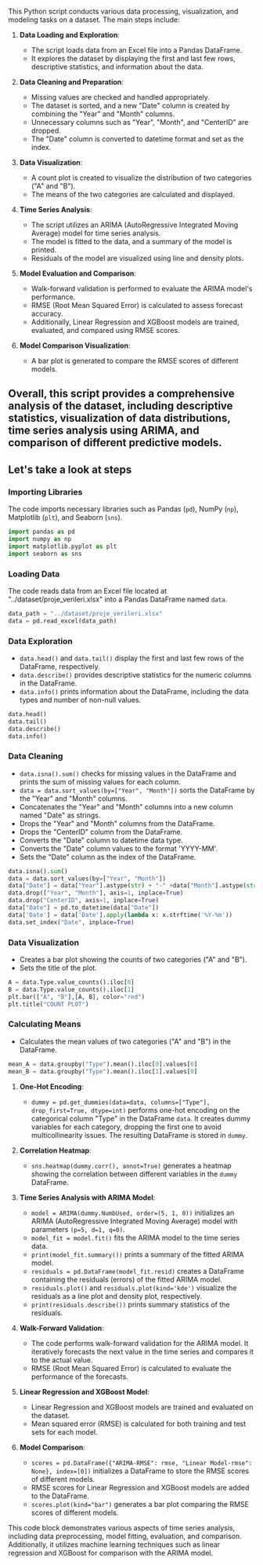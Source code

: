 This Python script conducts various data processing, visualization, and modeling tasks on a dataset. The main steps include:

1. **Data Loading and Exploration**:
   - The script loads data from an Excel file into a Pandas DataFrame.
   - It explores the dataset by displaying the first and last few rows, descriptive statistics, and information about the data.

2. **Data Cleaning and Preparation**:
   - Missing values are checked and handled appropriately.
   - The dataset is sorted, and a new "Date" column is created by combining the "Year" and "Month" columns.
   - Unnecessary columns such as "Year", "Month", and "CenterID" are dropped.
   - The "Date" column is converted to datetime format and set as the index.

3. **Data Visualization**:
   - A count plot is created to visualize the distribution of two categories ("A" and "B").
   - The means of the two categories are calculated and displayed.

4. **Time Series Analysis**:
   - The script utilizes an ARIMA (AutoRegressive Integrated Moving Average) model for time series analysis.
   - The model is fitted to the data, and a summary of the model is printed.
   - Residuals of the model are visualized using line and density plots.

5. **Model Evaluation and Comparison**:
   - Walk-forward validation is performed to evaluate the ARIMA model's performance.
   - RMSE (Root Mean Squared Error) is calculated to assess forecast accuracy.
   - Additionally, Linear Regression and XGBoost models are trained, evaluated, and compared using RMSE scores.

6. **Model Comparison Visualization**:
   - A bar plot is generated to compare the RMSE scores of different models.

Overall, this script provides a comprehensive analysis of the dataset, including descriptive statistics, visualization of data distributions, time series analysis using ARIMA, and comparison of different predictive models.
--------
Let's take a look at steps
-------

### Importing Libraries
The code imports necessary libraries such as Pandas (`pd`), NumPy (`np`), Matplotlib (`plt`), and Seaborn (`sns`).

```python
import pandas as pd
import numpy as np
import matplotlib.pyplot as plt
import seaborn as sns
```

### Loading Data
The code reads data from an Excel file located at "../dataset/proje_verileri.xlsx" into a Pandas DataFrame named `data`.

```python
data_path = "../dataset/proje_verileri.xlsx"
data = pd.read_excel(data_path)
```

### Data Exploration
- `data.head()` and `data.tail()` display the first and last few rows of the DataFrame, respectively.
- `data.describe()` provides descriptive statistics for the numeric columns in the DataFrame.
- `data.info()` prints information about the DataFrame, including the data types and number of non-null values.

```python
data.head()
data.tail()
data.describe()
data.info()
```

### Data Cleaning
- `data.isna().sum()` checks for missing values in the DataFrame and prints the sum of missing values for each column.
- `data = data.sort_values(by=["Year", "Month"])` sorts the DataFrame by the "Year" and "Month" columns.
- Concatenates the "Year" and "Month" columns into a new column named "Date" as strings.
- Drops the "Year" and "Month" columns from the DataFrame.
- Drops the "CenterID" column from the DataFrame.
- Converts the "Date" column to datetime data type.
- Converts the "Date" column values to the format 'YYYY-MM'.
- Sets the "Date" column as the index of the DataFrame.

```python
data.isna().sum()
data = data.sort_values(by=["Year", "Month"])
data["Date"] = data["Year"].astype(str) + "-" +data["Month"].astype(str)
data.drop(["Year", "Month"], axis=1, inplace=True)
data.drop("CenterID", axis=1, inplace=True)
data["Date"] = pd.to_datetime(data["Date"])
data['Date'] = data['Date'].apply(lambda x: x.strftime('%Y-%m'))
data.set_index("Date", inplace=True)
```

### Data Visualization
- Creates a bar plot showing the counts of two categories ("A" and "B").
- Sets the title of the plot.

```python
A = data.Type.value_counts().iloc[0]
B = data.Type.value_counts().iloc[1]
plt.bar(["A", "B"],[A, B], color="red")
plt.title("COUNT PLOT")
```

### Calculating Means
- Calculates the mean values of two categories ("A" and "B") in the DataFrame.

```python
mean_A = data.groupby("Type").mean().iloc[0].values[0]
mean_B = data.groupby("Type").mean().iloc[1].values[0]
```

1. **One-Hot Encoding**:
   - `dummy = pd.get_dummies(data=data, columns=["Type"], drop_first=True, dtype=int)` performs one-hot encoding on the categorical column "Type" in the DataFrame `data`. It creates dummy variables for each category, dropping the first one to avoid multicollinearity issues. The resulting DataFrame is stored in `dummy`.

2. **Correlation Heatmap**:
   - `sns.heatmap(dummy.corr(), annot=True)` generates a heatmap showing the correlation between different variables in the `dummy` DataFrame.

3. **Time Series Analysis with ARIMA Model**:
   - `model = ARIMA(dummy.NumbUsed, order=(5, 1, 0))` initializes an ARIMA (AutoRegressive Integrated Moving Average) model with parameters `(p=5, d=1, q=0)`. 
   - `model_fit = model.fit()` fits the ARIMA model to the time series data.
   - `print(model_fit.summary())` prints a summary of the fitted ARIMA model.
   - `residuals = pd.DataFrame(model_fit.resid)` creates a DataFrame containing the residuals (errors) of the fitted ARIMA model.
   - `residuals.plot()` and `residuals.plot(kind='kde')` visualize the residuals as a line plot and density plot, respectively.
   - `print(residuals.describe())` prints summary statistics of the residuals.

4. **Walk-Forward Validation**:
   - The code performs walk-forward validation for the ARIMA model. It iteratively forecasts the next value in the time series and compares it to the actual value.
   - RMSE (Root Mean Squared Error) is calculated to evaluate the performance of the forecasts.

5. **Linear Regression and XGBoost Model**:
   - Linear Regression and XGBoost models are trained and evaluated on the dataset.
   - Mean squared error (RMSE) is calculated for both training and test sets for each model.

6. **Model Comparison**:
   - `scores = pd.DataFrame({"ARIMA-RMSE": rmse, "Linear Model-rmse": None}, index=[0])` initializes a DataFrame to store the RMSE scores of different models.
   - RMSE scores for Linear Regression and XGBoost models are added to the DataFrame.
   - `scores.plot(kind="bar")` generates a bar plot comparing the RMSE scores of different models.

This code block demonstrates various aspects of time series analysis, including data preprocessing, model fitting, evaluation, and comparison. Additionally, it utilizes machine learning techniques such as linear regression and XGBoost for comparison with the ARIMA model.
